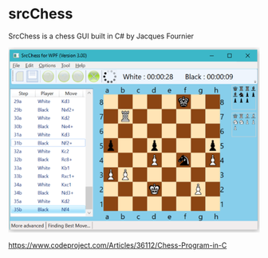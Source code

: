 # srcChess
SrcChess is a chess GUI built in C# by Jacques Fournier

![alt tag](https://raw.githubusercontent.com/FireFather/srcChess/master/ChessBoard2.png)

https://www.codeproject.com/Articles/36112/Chess-Program-in-C

